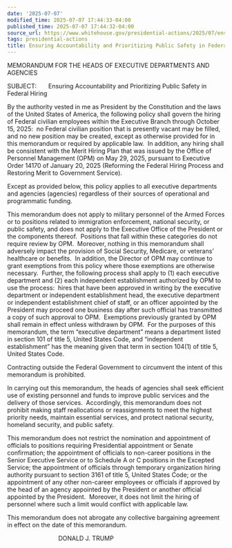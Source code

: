 ```yaml
---
date: '2025-07-07'
modified_time: 2025-07-07 17:44:33-04:00
published_time: 2025-07-07 17:44:32-04:00
source_url: https://www.whitehouse.gov/presidential-actions/2025/07/ensuring-accountability-and-prioritizing-public-safety-in-federal-hiring/
tags: presidential-actions
title: Ensuring Accountability and Prioritizing Public Safety in Federal Hiring
---
```

 
MEMORANDUM FOR THE HEADS OF EXECUTIVE DEPARTMENTS AND AGENCIES

SUBJECT:       Ensuring Accountability and Prioritizing Public Safety in
Federal Hiring

By the authority vested in me as President by the Constitution and the
laws of the United States of America, the following policy shall govern
the hiring of Federal civilian employees within the Executive Branch
through October 15, 2025:  no Federal civilian position that is
presently vacant may be filled, and no new position may be created,
except as otherwise provided for in this memorandum or required by
applicable law.  In addition, any hiring shall be consistent with the
Merit Hiring Plan that was issued by the Office of Personnel Management
(OPM) on May 29, 2025, pursuant to Executive Order 14170 of January 20,
2025 (Reforming the Federal Hiring Process and Restoring Merit to
Government Service).

Except as provided below, this policy applies to all executive
departments and agencies (agencies) regardless of their sources of
operational and programmatic funding. 

This memorandum does not apply to military personnel of the Armed Forces
or to positions related to immigration enforcement, national security,
or public safety, and does not apply to the Executive Office of the
President or the components thereof.  Positions that fall within these
categories do not require review by OPM.  Moreover, nothing in this
memorandum shall adversely impact the provision of Social Security,
Medicare, or veterans’ healthcare or benefits.  In addition, the
Director of OPM may continue to grant exemptions from this policy where
those exemptions are otherwise necessary.  Further, the following
process shall apply to (1) each executive department and (2) each
independent establishment authorized by OPM to use the process:  hires
that have been approved in writing by the executive department or
independent establishment head, the executive department or independent
establishment chief of staff, or an officer appointed by the President
may proceed one business day after such official has transmitted a copy
of such approval to OPM.  Exemptions previously granted by OPM shall
remain in effect unless withdrawn by OPM.  For the purposes of this
memorandum, the term “executive department” means a department listed in
section 101 of title 5, United States Code, and “independent
establishment” has the meaning given that term in section 104(1) of
title 5, United States Code.

Contracting outside the Federal Government to circumvent the intent of
this memorandum is prohibited.

In carrying out this memorandum, the heads of agencies shall seek
efficient use of existing personnel and funds to improve public services
and the delivery of those services.  Accordingly, this memorandum does
not prohibit making staff reallocations or reassignments to meet the
highest priority needs, maintain essential services, and protect
national security, homeland security, and public safety. 

This memorandum does not restrict the nomination and appointment of
officials to positions requiring Presidential appointment or Senate
confirmation; the appointment of officials to non-career positions in
the Senior Executive Service or to Schedule A or C positions in the
Excepted Service; the appointment of officials through temporary
organization hiring authority pursuant to section 3161 of title 5,
United States Code; or the appointment of any other non-career employees
or officials if approved by the head of an agency appointed by the
President or another official appointed by the President.  Moreover, it
does not limit the hiring of personnel where such a limit would conflict
with applicable law. 

This memorandum does not abrogate any collective bargaining agreement in
effect on the date of this memorandum.

                              DONALD J. TRUMP
